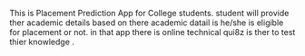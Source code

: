 This is Placement Prediction App for College students.
student will provide ther academic details based on there academic datail is he/she is eligible for placement or not.
in that app there is online technical qui8z is ther to test thier knowledge .
